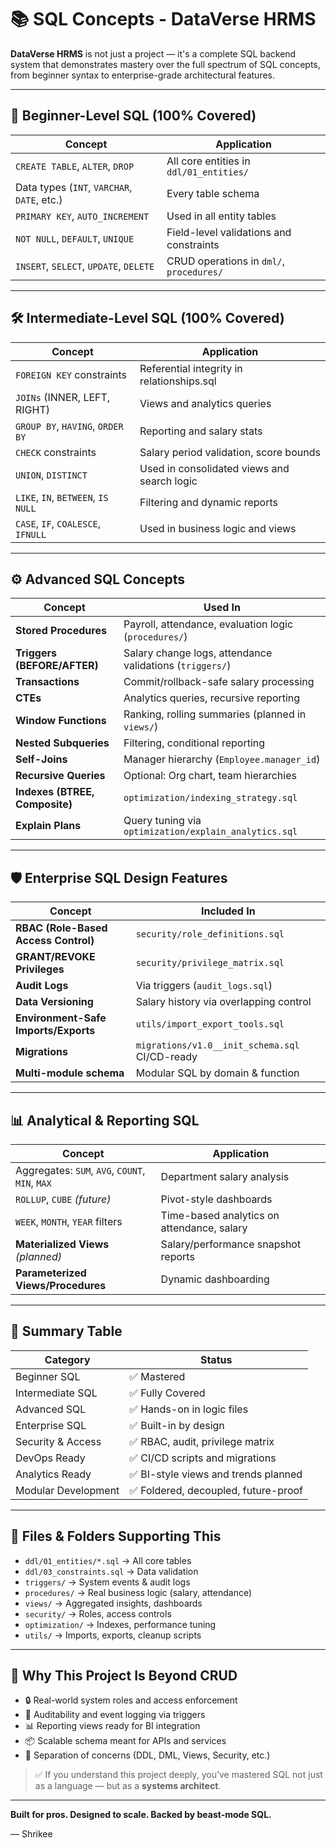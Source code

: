 # 📚 SQL Concepts - DataVerse HRMS

**DataVerse HRMS** is not just a project — it's a complete SQL backend system that demonstrates mastery over the full spectrum of SQL concepts, from beginner syntax to enterprise-grade architectural features.

---

## 🔰 Beginner-Level SQL (100% Covered)

| Concept                                     | Application                              |
| ------------------------------------------- | ---------------------------------------- |
| `CREATE TABLE`, `ALTER`, `DROP`             | All core entities in `ddl/01_entities/`  |
| Data types (`INT`, `VARCHAR`, `DATE`, etc.) | Every table schema                       |
| `PRIMARY KEY`, `AUTO_INCREMENT`             | Used in all entity tables                |
| `NOT NULL`, `DEFAULT`, `UNIQUE`             | Field-level validations and constraints  |
| `INSERT`, `SELECT`, `UPDATE`, `DELETE`      | CRUD operations in `dml/`, `procedures/` |

---

## 🛠 Intermediate-Level SQL (100% Covered)

| Concept                            | Application                                 |
| ---------------------------------- | ------------------------------------------- |
| `FOREIGN KEY` constraints          | Referential integrity in relationships.sql  |
| `JOINs` (INNER, LEFT, RIGHT)       | Views and analytics queries                 |
| `GROUP BY`, `HAVING`, `ORDER BY`   | Reporting and salary stats                  |
| `CHECK` constraints                | Salary period validation, score bounds      |
| `UNION`, `DISTINCT`                | Used in consolidated views and search logic |
| `LIKE`, `IN`, `BETWEEN`, `IS NULL` | Filtering and dynamic reports               |
| `CASE`, `IF`, `COALESCE`, `IFNULL` | Used in business logic and views            |

---

## ⚙️ Advanced SQL Concepts

| Concept                        | Used In                                                  |
| ------------------------------ | -------------------------------------------------------- |
| **Stored Procedures**          | Payroll, attendance, evaluation logic (`procedures/`)    |
| **Triggers (BEFORE/AFTER)**    | Salary change logs, attendance validations (`triggers/`) |
| **Transactions**               | Commit/rollback-safe salary processing                   |
| **CTEs**                       | Analytics queries, recursive reporting                   |
| **Window Functions**           | Ranking, rolling summaries (planned in `views/`)         |
| **Nested Subqueries**          | Filtering, conditional reporting                         |
| **Self-Joins**                 | Manager hierarchy (`Employee.manager_id`)                |
| **Recursive Queries**          | Optional: Org chart, team hierarchies                    |
| **Indexes (BTREE, Composite)** | `optimization/indexing_strategy.sql`                     |
| **Explain Plans**              | Query tuning via `optimization/explain_analytics.sql`    |

---

## 🛡 Enterprise SQL Design Features

| Concept                              | Included In                                    |
| ------------------------------------ | ---------------------------------------------- |
| **RBAC (Role-Based Access Control)** | `security/role_definitions.sql`                |
| **GRANT/REVOKE Privileges**          | `security/privilege_matrix.sql`                |
| **Audit Logs**                       | Via triggers (`audit_logs.sql`)                |
| **Data Versioning**                  | Salary history via overlapping control         |
| **Environment-Safe Imports/Exports** | `utils/import_export_tools.sql`                |
| **Migrations**                       | `migrations/v1.0__init_schema.sql` CI/CD-ready |
| **Multi-module schema**              | Modular SQL by domain & function               |

---

## 📊 Analytical & Reporting SQL

| Concept                                         | Application                                |
| ----------------------------------------------- | ------------------------------------------ |
| Aggregates: `SUM`, `AVG`, `COUNT`, `MIN`, `MAX` | Department salary analysis                 |
| `ROLLUP`, `CUBE` *(future)*                     | Pivot-style dashboards                     |
| `WEEK`, `MONTH`, `YEAR` filters                 | Time-based analytics on attendance, salary |
| **Materialized Views** *(planned)*              | Salary/performance snapshot reports        |
| **Parameterized Views/Procedures**              | Dynamic dashboarding                       |

---

## 🧠 Summary Table

| Category            | Status                              |
| ------------------- | ----------------------------------- |
| Beginner SQL        | ✅ Mastered                          |
| Intermediate SQL    | ✅ Fully Covered                     |
| Advanced SQL        | ✅ Hands-on in logic files           |
| Enterprise SQL      | ✅ Built-in by design                |
| Security & Access   | ✅ RBAC, audit, privilege matrix     |
| DevOps Ready        | ✅ CI/CD scripts and migrations      |
| Analytics Ready     | ✅ BI-style views and trends planned |
| Modular Development | ✅ Foldered, decoupled, future-proof |

---

## 📁 Files & Folders Supporting This

* `ddl/01_entities/*.sql` → All core tables
* `ddl/03_constraints.sql` → Data validation
* `triggers/` → System events & audit logs
* `procedures/` → Real business logic (salary, attendance)
* `views/` → Aggregated insights, dashboards
* `security/` → Roles, access controls
* `optimization/` → Indexes, performance tuning
* `utils/` → Imports, exports, cleanup scripts

---

## 🧭 Why This Project Is Beyond CRUD

* 🔒 Real-world system roles and access enforcement
* 🔁 Auditability and event logging via triggers
* 📊 Reporting views ready for BI integration
* 📦 Scalable schema meant for APIs and services
* 🧱 Separation of concerns (DDL, DML, Views, Security, etc.)

> ✅ If you understand this project deeply, you’ve mastered SQL not just as a language — but as a **systems architect**.

---

**Built for pros. Designed to scale. Backed by beast-mode SQL.**

— Shrikee
